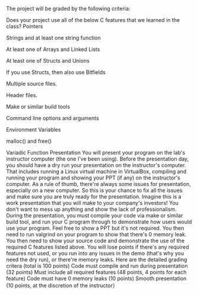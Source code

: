 The project will be graded by the following criteria:

Does your project use all of the below C features that we learned in the class?
Pointers

Strings and at least one string function

At least one of Arrays and Linked Lists

At least one of Structs and Unions

If you use Structs, then also use Bitfields

Multiple source files.

Header files.

Make or similar build tools

Command line options and arguments

Environment Variables

malloc() and free()

Variadic Function
Presentation
You will present your program on the lab's instructor computer (the one I've been using).
Before the presentation day, you should have a dry run your presentation on the instructor's computer. That includes running a Linux virtual machine in VirtualBox, compiling and running your program and showing your PPT (if any) on the instructor's computer. As a rule of thumb, there're always some issues for presentation, especially on a new computer. So this is your chance to fix all the issues and make sure you are truly ready for the presentation. Imagine this is a work presentation that you will make to your company's investors! You don't want to mess up anything and show the lack of professionalism.
During the presentation, you must compile your code via make or similar build tool, and run your C program through to demonstrate how users would use your program. Feel free to show a PPT but it's not required.
You then need to run valgrind on your program to show that there's 0 memory leak.
You then need to show your source code and demonstrate the use of the required C features listed above.
You will lose points if there's any required features not used, or you run into any issues in the demo (that's why you need the dry run), or there're memory leaks.
Here are the detailed grading critera (total is 100 points)
Code must compile and run during presentation (32 points)
Must include all required features (48 points, 4 points for each feature)
Code must have 0 memory leaks (10 points)
Smooth presentation (10 points, at the discretion of the instructor）